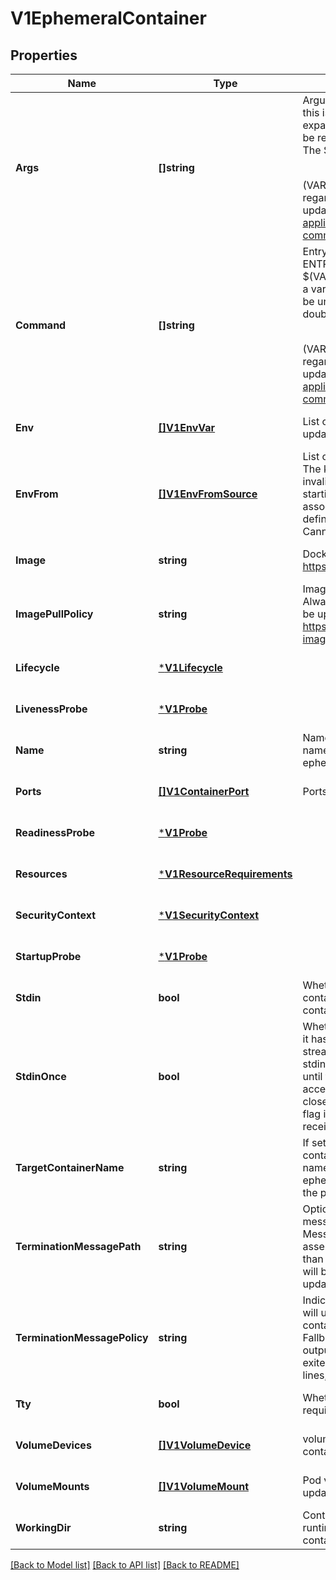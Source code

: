 # V1EphemeralContainer

## Properties
Name | Type | Description | Notes
------------ | ------------- | ------------- | -------------
**Args** | **[]string** | Arguments to the entrypoint. The docker image&#39;s CMD is used if this is not provided. Variable references $(VAR_NAME) are expanded using the container&#39;s environment. If a variable cannot be resolved, the reference in the input string will be unchanged. The $(VAR_NAME) syntax can be escaped with a double $$, ie: $$(VAR_NAME). Escaped references will never be expanded, regardless of whether the variable exists or not. Cannot be updated. More info: https://kubernetes.io/docs/tasks/inject-data-application/define-command-argument-container/#running-a-command-in-a-shell | [optional] [default to null]
**Command** | **[]string** | Entrypoint array. Not executed within a shell. The docker image&#39;s ENTRYPOINT is used if this is not provided. Variable references $(VAR_NAME) are expanded using the container&#39;s environment. If a variable cannot be resolved, the reference in the input string will be unchanged. The $(VAR_NAME) syntax can be escaped with a double $$, ie: $$(VAR_NAME). Escaped references will never be expanded, regardless of whether the variable exists or not. Cannot be updated. More info: https://kubernetes.io/docs/tasks/inject-data-application/define-command-argument-container/#running-a-command-in-a-shell | [optional] [default to null]
**Env** | [**[]V1EnvVar**](V1EnvVar.md) | List of environment variables to set in the container. Cannot be updated. | [optional] [default to null]
**EnvFrom** | [**[]V1EnvFromSource**](V1EnvFromSource.md) | List of sources to populate environment variables in the container. The keys defined within a source must be a C_IDENTIFIER. All invalid keys will be reported as an event when the container is starting. When a key exists in multiple sources, the value associated with the last source will take precedence. Values defined by an Env with a duplicate key will take precedence. Cannot be updated. | [optional] [default to null]
**Image** | **string** | Docker image name. More info: https://kubernetes.io/docs/concepts/containers/images | [optional] [default to null]
**ImagePullPolicy** | **string** | Image pull policy. One of Always, Never, IfNotPresent. Defaults to Always if :latest tag is specified, or IfNotPresent otherwise. Cannot be updated. More info: https://kubernetes.io/docs/concepts/containers/images#updating-images | [optional] [default to null]
**Lifecycle** | [***V1Lifecycle**](V1Lifecycle.md) |  | [optional] [default to null]
**LivenessProbe** | [***V1Probe**](V1Probe.md) |  | [optional] [default to null]
**Name** | **string** | Name of the ephemeral container specified as a DNS_LABEL. This name must be unique among all containers, init containers and ephemeral containers. | [default to null]
**Ports** | [**[]V1ContainerPort**](V1ContainerPort.md) | Ports are not allowed for ephemeral containers. | [optional] [default to null]
**ReadinessProbe** | [***V1Probe**](V1Probe.md) |  | [optional] [default to null]
**Resources** | [***V1ResourceRequirements**](V1ResourceRequirements.md) |  | [optional] [default to null]
**SecurityContext** | [***V1SecurityContext**](V1SecurityContext.md) |  | [optional] [default to null]
**StartupProbe** | [***V1Probe**](V1Probe.md) |  | [optional] [default to null]
**Stdin** | **bool** | Whether this container should allocate a buffer for stdin in the container runtime. If this is not set, reads from stdin in the container will always result in EOF. Default is false. | [optional] [default to null]
**StdinOnce** | **bool** | Whether the container runtime should close the stdin channel after it has been opened by a single attach. When stdin is true the stdin stream will remain open across multiple attach sessions. If stdinOnce is set to true, stdin is opened on container start, is empty until the first client attaches to stdin, and then remains open and accepts data until the client disconnects, at which time stdin is closed and remains closed until the container is restarted. If this flag is false, a container processes that reads from stdin will never receive an EOF. Default is false | [optional] [default to null]
**TargetContainerName** | **string** | If set, the name of the container from PodSpec that this ephemeral container targets. The ephemeral container will be run in the namespaces (IPC, PID, etc) of this container. If not set then the ephemeral container is run in whatever namespaces are shared for the pod. Note that the container runtime must support this feature. | [optional] [default to null]
**TerminationMessagePath** | **string** | Optional: Path at which the file to which the container&#39;s termination message will be written is mounted into the container&#39;s filesystem. Message written is intended to be brief final status, such as an assertion failure message. Will be truncated by the node if greater than 4096 bytes. The total message length across all containers will be limited to 12kb. Defaults to /dev/termination-log. Cannot be updated. | [optional] [default to null]
**TerminationMessagePolicy** | **string** | Indicate how the termination message should be populated. File will use the contents of terminationMessagePath to populate the container status message on both success and failure. FallbackToLogsOnError will use the last chunk of container log output if the termination message file is empty and the container exited with an error. The log output is limited to 2048 bytes or 80 lines, whichever is smaller. Defaults to File. Cannot be updated. | [optional] [default to null]
**Tty** | **bool** | Whether this container should allocate a TTY for itself, also requires &#39;stdin&#39; to be true. Default is false. | [optional] [default to null]
**VolumeDevices** | [**[]V1VolumeDevice**](V1VolumeDevice.md) | volumeDevices is the list of block devices to be used by the container. | [optional] [default to null]
**VolumeMounts** | [**[]V1VolumeMount**](V1VolumeMount.md) | Pod volumes to mount into the container&#39;s filesystem. Cannot be updated. | [optional] [default to null]
**WorkingDir** | **string** | Container&#39;s working directory. If not specified, the container runtime&#39;s default will be used, which might be configured in the container image. Cannot be updated. | [optional] [default to null]

[[Back to Model list]](../README.md#documentation-for-models) [[Back to API list]](../README.md#documentation-for-api-endpoints) [[Back to README]](../README.md)


